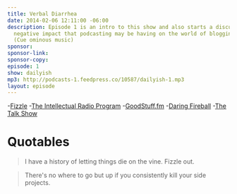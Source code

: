 ```yaml
---
title: Verbal Diarrhea
date: 2014-02-06 12:11:00 -06:00
description: Episode 1 is an intro to this show and also starts a discussion on the
  negative impact that podcasting may be having on the world of blogging. Or is it?
  (Cue ominous music)
sponsor: 
sponsor-link: 
sponsor-copy: 
episode: 1
show: dailyish
mp3: http://podcasts-1.feedpress.co/10587/dailyish-1.mp3
layout: episode
---
```


-[Fizzle](http://fizzle.co)
-[The Intellectual Radio Program](http://www.ssktn.com/tirp/)
-[GoodStuff.fm](http://goodstuff.fm)
-[Daring Fireball](http://daringfireball.net)
-[The Talk Show](http://www.muleradio.net/thetalkshow/)

# Quotables

> I have a history of letting things die on the vine. Fizzle out.

> There's no where to go but up if you consistently kill your side projects.
